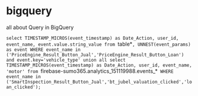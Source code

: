 # bigquery
all about Query in BigQuery

`select TIMESTAMP_MICROS(event_timestamp) as Date_Action, user_id, event_name, event.value.string_value
from
`table*`,
UNNEST(event_params) as event
WHERE event_name in ('PriceEngine_Result_Button_Jual','PriceEngine_Result_Button_Loan') and event.key='vehicle_type'
union all
select TIMESTAMP_MICROS(event_timestamp) as Date_Action, user_id, event_name, 'motor'
from
`firebase-sumo365.analytics_151119988.events_*`
WHERE event_name in ('SmartInspection_Result_Button_Jual','bt_jubel_valuation_clicked','loan_clicked');`
